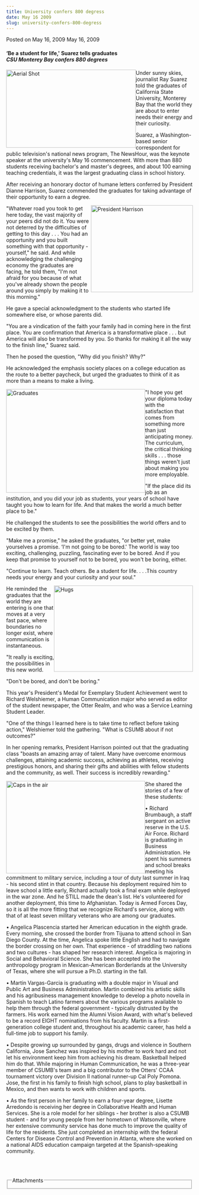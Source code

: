 ```yaml
---
title: University confers 800 degress
date: May 16 2009
slug: university-confers-800-degress
---
```


 



<span class="date">Posted on May 16, 2009    </span>
May 16, 2009<br>
<h4>&#x2018;Be a student for life,&apos; Suarez tells graduates<em><br>
CSU Monterey Bay confers 880 degrees</br></em></h4>
<p><img alt="Aerial Shot" height="210" src="https://news.csumb.edu/sites/default/files/65/igx_migrate/images/2009aerial-shot.png" style="float:left" width="350">Under sunny skies, journalist Ray
Suarez told the graduates of California State University, Monterey
Bay that the world they are about to enter needs their energy and
their curiosity.</img></p>
<p>Suarez, a Washington-based senior correspondent for public
television&apos;s national news program, The NewsHour, was the keynote
speaker at the university&apos;s May 16 commencement. With more than 880
students receiving bachelor&apos;s and master&apos;s degrees, and about 100
earning teaching credentials, it was the largest graduating class
in school history.</p>
<p>After receiving an honorary doctor of humane letters conferred
by President Dianne Harrison, Suarez commended the graduates for
taking advantage of their opportunity to earn a degree.</p>
<p><img alt="President Harrison" height="234" src="https://news.csumb.edu/sites/default/files/65/igx_migrate/images/President-Harrison_wcaption.png" style="float:right" width="275">&quot;Whatever road you took to get
here today, the vast majority of your peers did not do it. You were
not deterred by the difficulties of getting to this day . . . You
had an opportunity and you built something with that opportunity -
yourself,&quot; he said. And while acknowledging the challenging economy
the graduates are facing, he told them, &quot;I&apos;m not afraid for you
because of what you&apos;ve already shown the people around you simply
by making it to this morning.&quot;</img></p>
<p>He gave a special acknowledgment to the students who started
life somewhere else, or whose parents did.</p>
<p>&quot;You are a vindication of the faith your family had in coming
here in the first place. You are confirmation that America is a
transformative place . . . but America will also be transformed by
you. So thanks for making it all the way to the finish line,&quot;
Suarez said.</p>
<p>Then he posed the question, &quot;Why did you finish? Why?&quot;</p>
<p>He acknowledged the emphasis society places on a college
education as the route to a better paycheck, but urged the
graduates to think of it as more than a means to make a living.</p>
<p><img alt="Graduates" height="279" src="https://news.csumb.edu/sites/default/files/65/igx_migrate/images/2009Graduates.png" style="float:left" width="375">&quot;I hope you get your diploma today
with the satisfaction that comes from something more than just
anticipating money. The curriculum, the critical thinking skills .
. . those things weren&apos;t just about making you more employable.</img></p>
<p>&quot;If the place did its job as an institution, and you did your
job as students, your years of school have taught you how to learn
for life. And that makes the world a much better place to be.&quot;</p>
<p>He challenged the students to see the possibilities the world
offers and to be excited by them.</p>
<p>&quot;Make me a promise,&quot; he asked the graduates, &quot;or better yet,
make yourselves a promise. &#x2018;I&apos;m not going to be bored.&apos; The world
is way too exciting, challenging, puzzling, fascinating ever to be
bored. And if you keep that promise to yourself not to be bored,
you won&apos;t be boring, either.</p>
<p>&quot;Continue to learn. Teach others. Be a student for life. . .
.This country needs your energy and your curiosity and your
soul.&quot;</p>
<p><img alt="Hugs" height="232" src="https://news.csumb.edu/sites/default/files/65/igx_migrate/images/2009hugs.png" style="float:right" width="375">He reminded the graduates that
the world they are entering is one that moves at a very fast pace,
where boundaries no longer exist, where communication is
instantaneous.</img></p>
<p>&quot;It really is exciting, the possibilities in this new world.</p>
<p>&quot;Don&apos;t be bored, and don&apos;t be boring.&quot;</p>
<p>This year&apos;s President&apos;s Medal for Exemplary Student Achievement
went to Richard Welshiemer, a Human Communication major who served
as editor of the student newspaper, the Otter Realm, and who was a
Service Learning Student Leader.</p>
<p>&quot;One of the things I learned here is to take time to reflect
before taking action,&quot; Welshiemer told the gathering. &quot;What is
CSUMB about if not outcomes?&quot;</p>
<p>In her opening remarks, President Harrison pointed out that the
graduating class &quot;boasts an amazing array of talent. Many have
overcome enormous challenges, attaining academic success, achieving
as athletes, receiving prestigious honors, and sharing their gifts
and abilities with fellow students and the community, as well.
Their success is incredibly rewarding.&quot;</p>
<p><img alt="Caps in the air" height="249" src="https://news.csumb.edu/sites/default/files/65/igx_migrate/images/2009caps-in-the-air.png" style="float:left" width="375">She shared the stories of a few of
these students:</img></p>
<p>&#x2022; Richard Brumbaugh, a staff sergeant on active reserve in the
U.S. Air Force. Richard is graduating in Business Administration.
He spent his summers and school breaks meeting his commitment to
military service, including a tour of duty last summer in Iraq -
his second stint in that country. Because his deployment required
him to leave school a little early, Richard actually took a final
exam while deployed in the war zone. And he STILL made the dean&apos;s
list. He&apos;s volunteered for another deployment, this time to
Afghanistan. Today is Armed Forces Day, so it is all the more
fitting that we recognize Richard&apos;s service, along with that of at
least seven military veterans who are among our graduates.</p>
<p>&#x2022; Angelica Plascencia started her American education in the
eighth grade. Every morning, she crossed the border from Tijuana to
attend school in San Diego County. At the time, Angelica spoke
little English and had to navigate the border crossing on her own.
That experience - of straddling two nations and two cultures - has
shaped her research interest. Angelica is majoring in Social and
Behavioral Science. She has been accepted into the anthropology
program in Mexican-American Borderlands at the University of Texas,
where she will pursue a Ph.D. starting in the fall.</p>
<p>&#x2022; Martin Vargas-Garcia is graduating with a double major in
Visual and Public Art and Business Administration. Martin combined
his artistic skills and his agribusiness management knowledge to
develop a photo novella in Spanish to teach Latino farmers about
the various programs available to help them through the federal
government - typically distrusted by the farmers. His work earned
him the Alumni Vision Award, with what&apos;s believed to be a record
EIGHT nominations from his faculty. Martin is a first-generation
college student and, throughout his academic career, has held a
full-time job to support his family.</p>
<p>&#x2022; Despite growing up surrounded by gangs, drugs and violence in
Southern California, Jose Sanchez was inspired by his mother to
work hard and not let his environment keep him from achieving his
dream. Basketball helped him do that. While majoring in Human
Communication, he was a three-year member of CSUMB&apos;s team and a big
contributor to the Otters&apos; CCAA tournament victory over Division II
national runner-up Cal Poly Pomona. Jose, the first in his family
to finish high school, plans to play basketball in Mexico, and then
wants to work with children and sports.</p>
<p>&#x2022; As the first person in her family to earn a four-year degree,
Lisette Arredondo is receiving her degree in Collaborative Health
and Human Services. She is a role model for her siblings - her
brother is also a CSUMB student - and for young people from her
hometown of Watsonville, where her extensive community service has
done much to improve the quality of life for the residents. She
just completed an internship with the federal Centers for Disease
Control and Prevention in Atlanta, where she worked on a national
AIDS education campaign targeted at the Spanish-speaking
community.</p>
<p>&#xA0;</p>
<br>
<fieldset class="fieldgroup group-attachments">
<legend>Attachments</legend>
<div class="field field-type-emvideo field-field-attach-video">
<div class="field-items">
<div class="field-item odd">
<div class="emvideo emvideo-video emvideo-"/>
</div>
</div>
</div>
</fieldset>
</br></br>




```
